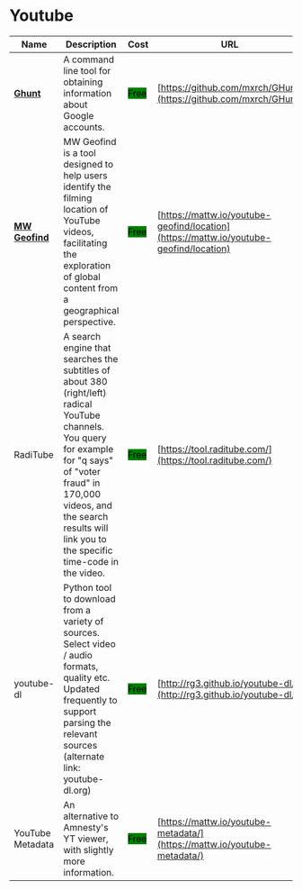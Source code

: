 # Youtube

| Name | Description | Cost | URL |
| --- | --- | --- | --- |
| [**Ghunt**](../../../tools/ghunt/README.md) | A command line tool for obtaining information about Google accounts. | <mark style="background-color:green;">Free</mark> | [https://github.com/mxrch/GHunt](https://github.com/mxrch/GHunt) |
| [**MW Geofind**](../../../tools/mw-geofind/README.md) | MW Geofind is a tool designed to help users identify the filming location of YouTube videos, facilitating the exploration of global content from a geographical perspective. | <mark style="background-color:green;">Free</mark> | [https://mattw.io/youtube-geofind/location](https://mattw.io/youtube-geofind/location) |
| RadiTube | A search engine that searches the subtitles of about 380 (right/left) radical YouTube channels. You query for example for "q says" of "voter fraud" in 170,000 videos, and the search results will link you to the specific time-code in the video. | <mark style="background-color:green;">Free</mark> | [https://tool.raditube.com/](https://tool.raditube.com/) |
| youtube-dl | Python tool to download from a variety of sources. Select video / audio formats, quality etc. Updated frequently to support parsing the relevant sources (alternate link: youtube-dl.org) | <mark style="background-color:green;">Free</mark> | [http://rg3.github.io/youtube-dl/](http://rg3.github.io/youtube-dl/) |
| YouTube Metadata | An alternative to Amnesty's YT viewer, with slightly more information. | <mark style="background-color:green;">Free</mark> | [https://mattw.io/youtube-metadata/](https://mattw.io/youtube-metadata/) |